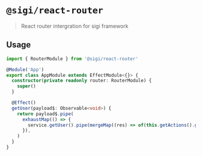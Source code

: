 # `@sigi/react-router`

> React router intergration for sigi framework

## Usage

```ts
import { RouterModule } from '@sigi/react-router'

@Module('App')
export class AppModule extends EffectModule<{}> {
  constructor(private readonly router: RouterModule) {
    super()
  }

  @Effect()
  getUser(payload$: Observable<void>) {
    return payload$.pipe(
      exhaustMap(() => {
        service.getUser().pipe(mergeMap((res) => of(this.getActions().getUserResponse(res), this.router.push('/home'))))
      }),
    )
  }
}
```
